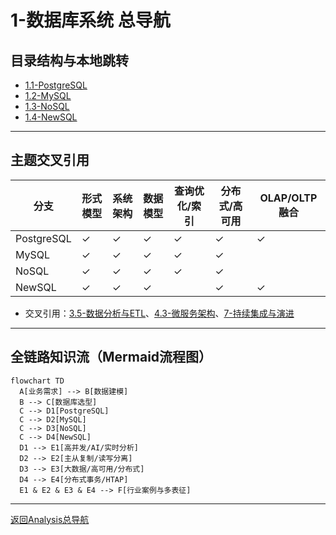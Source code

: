# 1-数据库系统 总导航

## 目录结构与本地跳转

- [1.1-PostgreSQL](1.1-PostgreSQL/README.md)
- [1.2-MySQL](1.2-MySQL/README.md)
- [1.3-NoSQL](1.3-NoSQL/README.md)
- [1.4-NewSQL](1.4-NewSQL/README.md)

---

## 主题交叉引用

| 分支      | 形式模型 | 系统架构 | 数据模型 | 查询优化/索引 | 分布式/高可用 | OLAP/OLTP融合 |
|-----------|----------|----------|----------|---------------|--------------|---------------|
| PostgreSQL| ✓        | ✓        | ✓        | ✓             | ✓            | ✓             |
| MySQL     | ✓        | ✓        | ✓        | ✓             | ✓            |               |
| NoSQL     | ✓        | ✓        | ✓        | ✓             | ✓            |               |
| NewSQL    | ✓        | ✓        | ✓        |               | ✓            | ✓             |

- 交叉引用：[3.5-数据分析与ETL](../3-数据模型与算法/3.5-数据分析与ETL/README.md)、[4.3-微服务架构](../4-软件架构与工程/4.3-微服务架构/README.md)、[7-持续集成与演进](../7-持续集成与演进/README.md)

---

## 全链路知识流（Mermaid流程图）

```mermaid
flowchart TD
  A[业务需求] --> B[数据建模]
  B --> C[数据库选型]
  C --> D1[PostgreSQL]
  C --> D2[MySQL]
  C --> D3[NoSQL]
  C --> D4[NewSQL]
  D1 --> E1[高并发/AI/实时分析]
  D2 --> E2[主从复制/读写分离]
  D3 --> E3[大数据/高可用/分布式]
  D4 --> E4[分布式事务/HTAP]
  E1 & E2 & E3 & E4 --> F[行业案例与多表征]
```

---

[返回Analysis总导航](../README.md)
